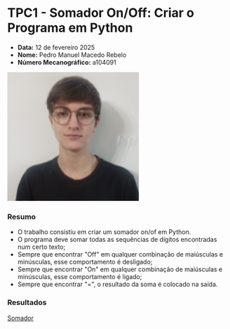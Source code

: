 # TPC1 - Somador On/Off: Criar o Programa em Python

- **Data:** 12 de fevereiro 2025
- **Nome:** Pedro Manuel Macedo Rebelo
- **Número Mecanográfico:** a104091
<img src="../foto.png" alt="foto" width="300">

### Resumo 
- O trabalho consistiu em criar um somador on/of em Python.
- O programa deve somar todas as sequências de dígitos encontradas num certo texto;
- Sempre que encontrar "Off" em qualquer combinação de maiúsculas e minúsculas, esse comportamento é desligado;
- Sempre que encontrar "On" em qualquer combinação de maiúsculas e minúsculas, esse comportamento é ligado;
- Sempre que encontrar "=", o resultado da soma é colocado na saída.

### Resultados
[Somador](https://github.com/pedrorebelo13/PL2025-A104091/blob/main/TPC1/PL%20TPC1.py)
